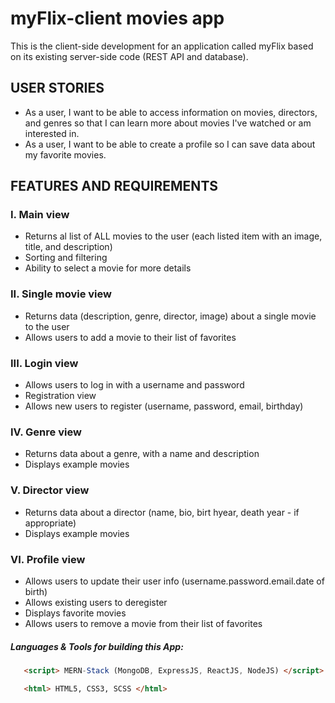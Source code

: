 # myFlix-client movies app

This is the client-side development for an application called myFlix based on its existing server-side code (REST API and database).

## USER STORIES

- As a user, I want to be able to access information on movies, directors, and genres so that I can learn more about movies I've watched or am interested in.
- As a user, I want to be able to create a profile so I can save data about my favorite movies.

## FEATURES AND REQUIREMENTS

### I. Main view

* Returns al list of ALL movies to the user (each listed item with an image, title, and description)
* Sorting and filtering
* Ability to select a movie for more details

### II. Single movie view

* Returns data (description, genre, director, image) about a single movie to the user
* Allows users to add a movie to their list of favorites

### III. Login view

* Allows users to log in with a username and password
* Registration view
* Allows new users to register (username, password, email, birthday)

### IV. Genre view

* Returns data about a genre, with a name and description
* Displays example movies

### V. Director view

* Returns data about a director (name, bio, birt hyear, death year - if appropriate)
* Displays example movies

### VI. Profile view

* Allows users to update their user info (username.password.email.date of birth)
* Allows existing users to deregister
* Displays favorite movies
* Allows users to remove a movie from their list of favorites

##### Languages & Tools for building this App:
```html
   <script> MERN-Stack (MongoDB, ExpressJS, ReactJS, NodeJS) </script>
 ```
```html
   <html> HTML5, CSS3, SCSS </html>
 ```

